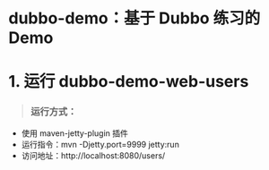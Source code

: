 # dubbo-demo：基于 Dubbo 练习的 Demo

# 1. 运行 dubbo-demo-web-users 
>  ### 运行方式：
   * 使用 maven-jetty-plugin 插件
   * 运行指令：mvn -Djetty.port=9999 jetty:run
   * 访问地址：http://localhost:8080/users/
